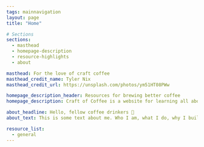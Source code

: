 ```yaml
---
tags: mainnavigation
layout: page
title: "Home"

# Sections
sections:
  - masthead
  - homepage-description
  - resource-highlights
  - about

masthead: For the love of craft coffee
masthead_credit_name: Tyler Nix
masthead_credit_url: https://unsplash.com/photos/ym51HT08PWw

homepage_description_header: Resources for brewing better coffee
homepage_description: Craft of Coffee is a website for learning all about coffee. Our mission is to help coffee enthusiasts of any skill level easily find the information that they need.

about_headline: Hello, fellow coffee drinkers 👋
about_text: This is some text about me. Who I am, what I do, why I built this website, and why I want you to enjoy using it as a resource (and contribute to it).

resource_list:
  - general
---
```

